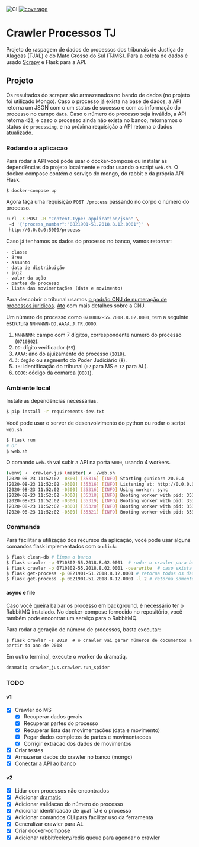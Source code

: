 ![CI](https://github.com/gabicavalcante/crawler-jus/workflows/CI/badge.svg)
[![coverage](https://codecov.io/gh/gabicavalcante/crawler-jus/branch/master/graph/badge.svg)](https://codecov.io/gh/gabicavalcante/crawler-jus)

# Crawler Processos TJ

Projeto de raspagem de dados de processos dos tribunais de Justiça de Alagoas (TJAL) e do Mato Grosso do Sul (TJMS).
Para a coleta de dados é usado [Scrapy](https://docs.scrapy.org/en/latest/) e Flask para a API. 

## Projeto

Os resultados do scraper são armazenados no bando de dados (no projeto foi utilizado Mongo). Caso o processo já exista na base de dados, a API retorna um JSON com o um status de sucesso e com as informação do processo no campo `data`. Caso o número do processo seja inválido, a API retorna `422`, e caso o processo ainda não exista no banco, retornamos o status de `processing`, e na próxima requisição a API retorna o dados atualizado. 

### Rodando a aplicacao

Para rodar a API você pode usar o docker-compose ou instalar as dependências do projeto localmente e rodar usando o script `web.sh`. O docker-compose contém o serviço do mongo, do rabbit e da própria API Flask.

```
$ docker-compose up
```

Agora faça uma requisição `POST /process` passando no corpo o número do processo. 

```bash
curl -X POST -H "Content-Type: application/json" \                                                                
 -d '{"process_numbar":"0821901-51.2018.8.12.0001"}' \
 http://0.0.0.0:5000/process
```

Caso já tenhamos os dados do processo no banco, vamos retornar:

```
- classe
- área
- assunto
- data de distribuição
- juiz
- valor da ação
- partes do processo
- lista das movimentações (data e movimento)
```

Para descobrir o tribunal usamos [o padrão CNJ de numeração de processos juridicos](https://www.cnj.jus.br/programas-e-acoes/numeracao-unica/). [Ato](https://atos.cnj.jus.br/atos/detalhar/atos-normativos?documento=119) com mais detalhes sobre a CNJ.

Um número de processo como `0710802-55.2018.8.02.0001`, tem a seguinte estrutura `NNNNNNN-DD.AAAA.J.TR.OOOO`:

1.  `NNNNNNN`: campo com 7 dígitos, correspondente número do processo (`0710802`).
2.  `DD`: dígito verificador (`55`).
3.  `AAAA`: ano do ajuizamento do processo (`2018`).
4.  `J`: órgão ou segmento do Poder Judiciário (`8`).
5.  `TR`: identificação do tribunal (`02` para MS e `12` para AL).
6.  `OOOO`: código da comarca (`0001`).


### Ambiente local

Instale as dependências necessárias.

```bash
$ pip install -r requirements-dev.txt
```

Você pode usar o server de desenvolvimento do python ou rodar o script `web.sh`.

```bash
$ flask run
# or
$ web.sh
```

O comando `web.sh` vai subir a API na porta `5000`, usando 4 workers.

```bash
(venv) ➜  crawler-jus (master) ✗ ./web.sh
[2020-08-23 11:52:02 -0300] [35316] [INFO] Starting gunicorn 20.0.4
[2020-08-23 11:52:02 -0300] [35316] [INFO] Listening at: http://0.0.0.0:5000 (35316)
[2020-08-23 11:52:02 -0300] [35316] [INFO] Using worker: sync
[2020-08-23 11:52:02 -0300] [35318] [INFO] Booting worker with pid: 35318
[2020-08-23 11:52:02 -0300] [35319] [INFO] Booting worker with pid: 35319
[2020-08-23 11:52:02 -0300] [35320] [INFO] Booting worker with pid: 35320
[2020-08-23 11:52:02 -0300] [35321] [INFO] Booting worker with pid: 35321
```

### Commands

Para facilitar a utilização dos recursos da aplicação, você pode usar alguns comandos flask implementados com o `click`:

```bash
$ flask clean-db # limpa o banco 
$ flask crawler -p 0710802-55.2018.8.02.0001  # rodar o crawler para baixar os dados do process 0710802-55.2018.8.02.0001, caso já exista registro o crawler não irá executar
$ flask crawler -p 0710802-55.2018.8.02.0001 -overwrite  # caso exista registro no banco, o crawler vai sobrescrever
$ flask get-process -p 0821901-51.2018.8.12.0001 # retorna todos os dados encontrados no banco para o processo 0821901-51.2018.8.12.0001
$ flask get-process -p 0821901-51.2018.8.12.0001 -l 2 # retorna somente os dados para segunda instância, caso queira da primeira, basta mandar com argumento 1
```
 


#### async e file

Caso você queira baixar os processo em background, é necessário ter o RabbitMQ instalado. No docker-compose fornecido no repositório, você também pode encontrar um serviço para o RabbitMQ. 

Para rodar a geração de número de processos, basta executar:
```
$ flask crawler -s 2018  # o crawler vai gerar números de documentos a partir do ano de 2018
```

Em outro terminal, execute o worker do dramatiq.
```bash
dramatiq crawler_jus.crawler.run_spider
```


### TODO

#### v1

- [x] Crawler do MS
  - [x] Recuperar dados gerais
  - [x] Recuperar partes do processo
  - [x] Recuperar lista das movimentações (data e movimento)
  - [x] Pegar dados completos de partes e movimentacoes
  - [x] Corrigir extracao dos dados de movimentos
- [x] Criar testes
- [x] Armazenar dados do crawler no banco (mongo)
- [x] Conectar a API ao banco

#### v2

- [x] Lidar com processos não encontrados
- [x] Adicionar [dramatic](https://dramatiq.io/guide.html#actors)
- [x] Adicionar validacao do número do processo
- [x] Adicionar identificacão de qual TJ é o processo
- [x] Adicionar comandos CLI para facilitar uso da ferramenta
- [x] Generalizar crawler para AL
- [x] Criar docker-compose
- [x] Adicionar rabbit/celery/redis queue para agendar o crawler
